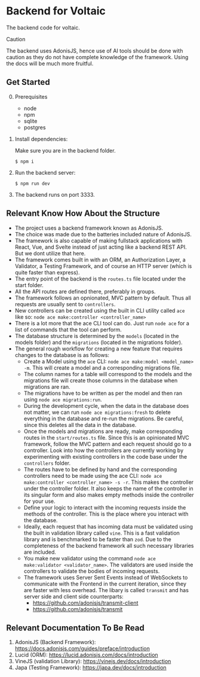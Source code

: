 # Backend for Voltaic
The backend code for voltaic.

> [!CAUTION]
> The backend uses AdonisJS, hence use of AI tools should be done with caution as they do not have complete knowledge of the framework. Using the docs will be much more fruitful.

## Get Started

0. Prerequisites
   - node
   - npm
   - sqlite
   - postgres

1. Install dependencies:

    Make sure you are in the backend folder.

    ```shell
    $ npm i
    ```

2. Run the backend server:

    ```shell
    $ npm run dev
    ```

3. The backend runs on port 3333.

## Relevant Know How About the Structure

- The project uses a backend framework known as AdonisJS.
- The choice was made due to the batteries included nature of AdonisJS.
- The framework is also capable of making fullstack applications with React, Vue, and Svelte instead of just acting like a backend REST API. But we dont utilize that here.
- The framework comes built in with an ORM, an Authorization Layer, a Validator, a Testing Framework, and of course an HTTP server (which is quite faster than express).
- The entry point of the backend is the `routes.ts` file located under the start folder.
- All the API routes are defined there, preferably in groups.
- The framework follows an opnionated, MVC pattern by default. Thus all requests are usually sent to `controllers`.
- New controllers can be created using the built in CLI utility called `ace` like so: `node ace make:controller <controller_name>`
- There is a lot more that the ace CLI tool can do. Just run `node ace` for a list of commands that the tool can perform.
- The database structure is determined by the `models` (located in the models folder) and the `migrations` (located in the migrations folder).
- The general rough workflow for creating a new feature that requires changes to the database is as follows:
  - Create a Model using the `ace` CLI: `node ace make:model <model_name> -m`. This will create a model and a corresponding migrations file.
  - The column names for a table will correspond to the models and the migrations file will create those columns in the database when migrations are ran.
  - The migrations have to be written as per the model and then ran using `node ace migrations:run`.
  - During the development cycle, when the data in the database does not matter, we can run `node ace migrations:fresh` to delete everything in the database and re-run the migrations. Be careful, since this deletes all the data in the database.
  - Once the models and migrations are ready, make corresponding routes in the `start/routes.ts` file. Since this is an opinionated MVC framework, follow the MVC pattern and each request should go to a controller. Look into how the controllers are currently working by experimenting with existing controllers in the code base under the `controllers` folder. 
  - The routes have to be defined by hand and the corresponding controllers need to be made using the ace CLI: `node ace make:controller <controller_name> -s -r`. This makes the controller under the controller folder. It also keeps the name of the controller in its singular form and also makes empty methods inside the controller for your use.
  - Define your logic to interact with the incoming requests inside the methods of the controller. This is the place where you interact with the database.
  - Ideally, each request that has incoming data must be validated using the built in validation library called `vine`. This is a fast validation library and is benchmarked to be faster than `zod`. Due to the completeness of the backend framework all such necessary libraries are included.
  - You make new validator using the command `node ace make:validator <validator_name>`. The validators are used inside the controllers to validate the bodies of incoming requests.
  - The framework uses Server Sent Events instead of WebSockets to communicate with the Frontend in the current iteration, since they are faster with less overhead. The libary is called `transmit` and has server side and client side counterparts: 
    - https://github.com/adonisjs/transmit-client
    - https://github.com/adonisjs/transmit

## Relevant Documentation To Be Read

1. AdonisJS (Backend Framework): https://docs.adonisjs.com/guides/preface/introduction
2. Lucid (ORM): https://lucid.adonisjs.com/docs/introduction
3. VineJS (validation Library): https://vinejs.dev/docs/introduction
4. Japa (Testing Framework): https://japa.dev/docs/introduction
